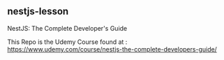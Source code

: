 ## nestjs-lesson
NestJS: The Complete Developer's Guide

This Repo is the Udemy Course found at : https://www.udemy.com/course/nestjs-the-complete-developers-guide/


